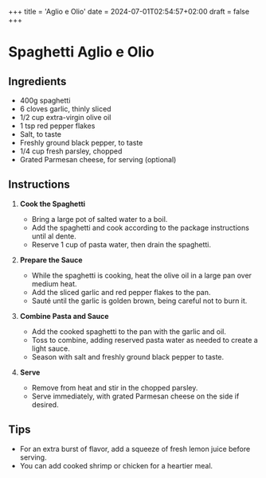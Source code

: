 +++
title = 'Aglio e Olio'
date = 2024-07-01T02:54:57+02:00
draft = false
+++

# Spaghetti Aglio e Olio

## Ingredients
- 400g spaghetti
- 6 cloves garlic, thinly sliced
- 1/2 cup extra-virgin olive oil
- 1 tsp red pepper flakes
- Salt, to taste
- Freshly ground black pepper, to taste
- 1/4 cup fresh parsley, chopped
- Grated Parmesan cheese, for serving (optional)

## Instructions
1. **Cook the Spaghetti**
   - Bring a large pot of salted water to a boil.
   - Add the spaghetti and cook according to the package instructions until al dente.
   - Reserve 1 cup of pasta water, then drain the spaghetti.

2. **Prepare the Sauce**
   - While the spaghetti is cooking, heat the olive oil in a large pan over medium heat.
   - Add the sliced garlic and red pepper flakes to the pan.
   - Sauté until the garlic is golden brown, being careful not to burn it.

3. **Combine Pasta and Sauce**
   - Add the cooked spaghetti to the pan with the garlic and oil.
   - Toss to combine, adding reserved pasta water as needed to create a light sauce.
   - Season with salt and freshly ground black pepper to taste.

4. **Serve**
   - Remove from heat and stir in the chopped parsley.
   - Serve immediately, with grated Parmesan cheese on the side if desired.

## Tips
- For an extra burst of flavor, add a squeeze of fresh lemon juice before serving.
- You can add cooked shrimp or chicken for a heartier meal.
